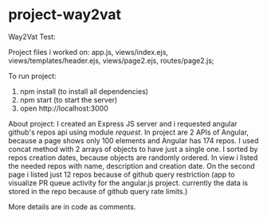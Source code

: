 # project-way2vat
Way2Vat Test:

Project files i worked on: app.js, views/index.ejs, views/templates/header.ejs, views/page2.ejs, routes/page2.js;

To run project:
1. npm install (to install all dependencies)
2. npm start (to start the server)
3. open http://localhost:3000

About project:
I created an Express JS server and i requested angular github's repos api using module *request*. In project are 2 APIs of Angular, 
because a page shows only 100 elements and Angular has 174 repos. I used concat method with 2 arrays of objects to have just a single one. 
I sorted by repos creation dates, because objects are randomly ordered. 
In view i listed the needed repos with name, description and creation date.
On the second page i listed just 12 repos because of github query restriction (app to visualize PR queue activity for the angular.js project. currently the data is stored in the repo because of github query rate limits.)

More details are in code as comments.
